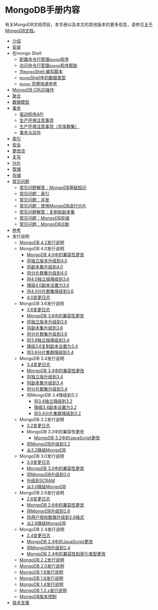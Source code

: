 # MongoDB手册内容

有关MongoDB文档项目，本手册以及本文的其他版本的更多信息，请参见[关于MongoDB文档](https://docs.mongodb.com/manual/about/)。

- [介绍](https://docs.mongodb.com/manual/introduction/)
- [安装](https://docs.mongodb.com/manual/installation/)
- 在mongo Shell
  - [配置命令行管理`mongo`程序](https://docs.mongodb.com/manual/tutorial/configure-mongo-shell/)
  - [访问命令行管理`mongo`程序帮助](https://docs.mongodb.com/manual/tutorial/access-mongo-shell-help/)
  - [为`mongo`Shell 编写脚本](https://docs.mongodb.com/manual/tutorial/write-scripts-for-the-mongo-shell/)
  - [`mongo`Shell中的数据类型](https://docs.mongodb.com/manual/core/shell-types/)
  - [`mongo` 壳牌快速参考](https://docs.mongodb.com/manual/reference/mongo-shell/)
- [MongoDB CRUD操作](https://docs.mongodb.com/manual/crud/)
- [聚合](https://docs.mongodb.com/manual/aggregation/)
- [数据模型](https://docs.mongodb.com/manual/data-modeling/)
- [事务](https://docs.mongodb.com/manual/core/transactions/)
  - [驱动程序API](https://docs.mongodb.com/manual/core/transactions-in-applications/)
  - [生产环境注意事项](https://docs.mongodb.com/manual/core/transactions-production-consideration/)
  - [生产环境注意事项（共享群集）](https://docs.mongodb.com/manual/core/transactions-sharded-clusters/)
  - [事务与运作](https://docs.mongodb.com/manual/core/transactions-operations/)
- [索引](https://docs.mongodb.com/manual/indexes/)
- [安全](https://docs.mongodb.com/manual/security/)
- [更改流](https://docs.mongodb.com/manual/changeStreams/)
- [复写](https://docs.mongodb.com/manual/replication/)
- [分片](https://docs.mongodb.com/manual/sharding/)
- [管理](https://docs.mongodb.com/manual/administration/)
- [存储](https://docs.mongodb.com/manual/storage/)
- [常见问题](https://docs.mongodb.com/manual/faq/)
  - [常见问题解答：MongoDB基础知识](https://docs.mongodb.com/manual/faq/fundamentals/)
  - [常见问题：索引](https://docs.mongodb.com/manual/faq/indexes/)
  - [常见问题：并发](https://docs.mongodb.com/manual/faq/concurrency/)
  - [常见问题：使用MongoDB进行分片](https://docs.mongodb.com/manual/faq/sharding/)
  - [常见问题解答：复制和副本集](https://docs.mongodb.com/manual/faq/replica-sets/)
  - [常见问题：MongoDB存储](https://docs.mongodb.com/manual/faq/storage/)
  - [常见问题：MongoDB诊断](https://docs.mongodb.com/manual/faq/diagnostics/)
- [参考](https://docs.mongodb.com/manual/reference/)
- 发行说明
  - [MongoDB 4.2发行说明](https://docs.mongodb.com/manual/release-notes/4.2/)
  - MongoDB 4.0发行说明
    - [MongoDB 4.0中的兼容性更改](https://docs.mongodb.com/manual/release-notes/4.0-compatibility/)
    - [将独立版本升级到4.0](https://docs.mongodb.com/manual/release-notes/4.0-upgrade-standalone/)
    - [将副本集升级到4.0](https://docs.mongodb.com/manual/release-notes/4.0-upgrade-replica-set/)
    - [将分片群集升级到4.0](https://docs.mongodb.com/manual/release-notes/4.0-upgrade-sharded-cluster/)
    - [将4.0独立版降级到3.6](https://docs.mongodb.com/manual/release-notes/4.0-downgrade-standalone/)
    - [降级4.0副本设置为3.6](https://docs.mongodb.com/manual/release-notes/4.0-downgrade-replica-set/)
    - [将4.0分片群集降级到3.6](https://docs.mongodb.com/manual/release-notes/4.0-downgrade-sharded-cluster/)
    - [4.0变更日志](https://docs.mongodb.com/manual/release-notes/4.0-changelog/)
  - MongoDB 3.6发行说明
    - [3.6变更日志](https://docs.mongodb.com/manual/release-notes/3.6-changelog/)
    - [MongoDB 3.6中的兼容性更改](https://docs.mongodb.com/manual/release-notes/3.6-compatibility/)
    - [将独立版本升级到3.6](https://docs.mongodb.com/manual/release-notes/3.6-upgrade-standalone/)
    - [将副本集升级到3.6](https://docs.mongodb.com/manual/release-notes/3.6-upgrade-replica-set/)
    - [将分片群集升级到3.6](https://docs.mongodb.com/manual/release-notes/3.6-upgrade-sharded-cluster/)
    - [将3.6独立版降级到3.4](https://docs.mongodb.com/manual/release-notes/3.6-downgrade-standalone/)
    - [降级3.6复制副本设置为3.4](https://docs.mongodb.com/manual/release-notes/3.6-downgrade-replica-set/)
    - [将3.6分片集群降级到3.4](https://docs.mongodb.com/manual/release-notes/3.6-downgrade-sharded-cluster/)
  - MongoDB 3.4发行说明
    - [3.4变更日志](https://docs.mongodb.com/manual/release-notes/3.4-changelog/)
    - [MongoDB 3.4中的兼容性更改](https://docs.mongodb.com/manual/release-notes/3.4-compatibility/)
    - [将独立版升级到3.4](https://docs.mongodb.com/manual/release-notes/3.4-upgrade-standalone/)
    - [将副本集升级到3.4](https://docs.mongodb.com/manual/release-notes/3.4-upgrade-replica-set/)
    - [将分片群集升级到3.4](https://docs.mongodb.com/manual/release-notes/3.4-upgrade-sharded-cluster/)
    - 将MongoDB 3.4降级到3.2
      - [将3.4独立降级到3.2](https://docs.mongodb.com/manual/release-notes/3.4-downgrade-standalone/)
      - [降级3.4副本设置为3.2](https://docs.mongodb.com/manual/release-notes/3.4-downgrade-replica-set/)
      - [将3.4分片集群降级到3.2](https://docs.mongodb.com/manual/release-notes/3.4-downgrade-sharded-cluster/)
  - MongoDB 3.2发行说明
    - [3.2变更日志](https://docs.mongodb.com/manual/release-notes/3.2-changelog/)
    - MongoDB 3.2中的兼容性更改
      - [MongoDB 3.2中的JavaScript更改](https://docs.mongodb.com/manual/release-notes/3.2-javascript/)
    - [将MongoDB升级到3.2](https://docs.mongodb.com/manual/release-notes/3.2-upgrade/)
    - [从3.2降级MongoDB](https://docs.mongodb.com/manual/release-notes/3.2-downgrade/)
  - MongoDB 3.0发行说明
    - [3.0变更日志](https://docs.mongodb.com/manual/release-notes/3.0-changelog/)
    - [MongoDB 3.0中的兼容性更改](https://docs.mongodb.com/manual/release-notes/3.0-compatibility/)
    - [将MongoDB升级到3.0](https://docs.mongodb.com/manual/release-notes/3.0-upgrade/)
    - [升级到SCRAM](https://docs.mongodb.com/manual/release-notes/3.0-scram/)
    - [从3.0降级MongoDB](https://docs.mongodb.com/manual/release-notes/3.0-downgrade/)
  - MongoDB 2.6发行说明
    - [2.6变更日志](https://docs.mongodb.com/manual/release-notes/2.6-changelog/)
    - [MongoDB 2.6中的兼容性更改](https://docs.mongodb.com/manual/release-notes/2.6-compatibility/)
    - [将MongoDB升级到2.6](https://docs.mongodb.com/manual/release-notes/2.6-upgrade/)
    - [将用户授权数据升级到2.6格式](https://docs.mongodb.com/manual/release-notes/2.6-upgrade-authorization/)
    - [从2.6降级MongoDB](https://docs.mongodb.com/manual/release-notes/2.6-downgrade/)
  - MongoDB 2.4发行说明
    - [2.4变更日志](https://docs.mongodb.com/manual/release-notes/2.4-changelog/)
    - [MongoDB 2.4中的JavaScript更改](https://docs.mongodb.com/manual/release-notes/2.4-javascript/)
    - [将MongoDB升级到2.4](https://docs.mongodb.com/manual/release-notes/2.4-upgrade/)
    - [MongoDB 2.4中的兼容性和索引类型更改](https://docs.mongodb.com/manual/release-notes/2.4-index-types/)
  - [MongoDB 2.2发行说明](https://docs.mongodb.com/manual/release-notes/2.2/)
  - [MongoDB 2.0发行说明](https://docs.mongodb.com/manual/release-notes/2.0/)
  - [MongoDB 1.8发行说明](https://docs.mongodb.com/manual/release-notes/1.8/)
  - [MongoDB 1.6发行说明](https://docs.mongodb.com/manual/release-notes/1.6/)
  - [MongoDB 1.4发行说明](https://docs.mongodb.com/manual/release-notes/1.4/)
  - [MongoDB 1.2.x发行说明](https://docs.mongodb.com/manual/release-notes/1.2/)
  - [MongoDB版本控制](https://docs.mongodb.com/manual/reference/versioning/)
- [技术支援](https://docs.mongodb.com/manual/support/)